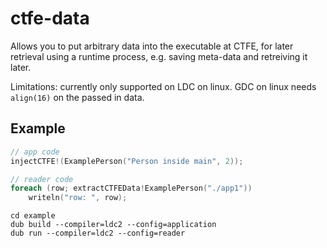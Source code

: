# ctfe-data

Allows you to put arbitrary data into the executable at CTFE, for later retrieval
using a runtime process, e.g. saving meta-data and retreiving it later.

Limitations: currently only supported on LDC on linux. GDC on linux needs `align(16)` on the passed in data.

## Example

```d
// app code
injectCTFE!(ExamplePerson("Person inside main", 2));
```

```d
// reader code
foreach (row; extractCTFEData!ExamplePerson("./app1"))
	writeln("row: ", row);
```

```
cd example
dub build --compiler=ldc2 --config=application
dub run --compiler=ldc2 --config=reader
```
